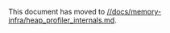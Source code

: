 This document has moved to [//docs/memory-infra/heap_profiler_internals.md](/docs/memory-infra/heap_profiler_internals.md).

